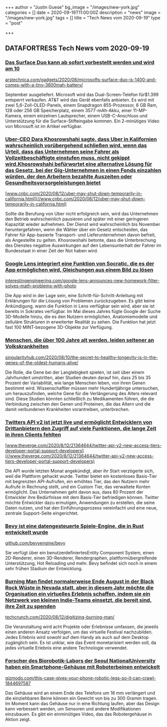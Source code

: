 +++
author = "Justin Guese"
bg_image = "/images/new-york.jpg"
categories = []
date = 2020-09-19T11:00:00Z
description = "news"
image = "/images/new-york.jpg"
tags = []
title = "Tech News vom 2020-09-19"
type = "post"

+++

        
## DATAFORTRESS Tech News vom 2020-09-19



### [Das Surface Duo kann ab sofort vorbestellt werden und wird am 10](//arstechnica.com/gadgets/2020/08/microsofts-surface-duo-is-1400-and-comes-with-a-tiny-3600mah-battery/)


[arstechnica.com/gadgets/2020/08/microsofts-surface-duo-is-1400-and-comes-with-a-tiny-3600mah-battery/](//arstechnica.com/gadgets/2020/08/microsofts-surface-duo-is-1400-and-comes-with-a-tiny-3600mah-battery/)


September ausgeliefert. Microsoft wird das Dual-Screen-Telefon für$1.399 entsperrt verkaufen. AT&T wird das Gerät ebenfalls anbieten. Es wird mit zwei 5,6-Zoll-OLED-Panels, einem Snapdragon 855-Prozessor, 6 GB Ram, 128 oder 256 GB Speicherplatz, einem 3577-mAh-Akku, einer 11-MP-Kamera, einem einzelnen Lautsprecher, einem USB-C-Anschluss und Unterstützung für die Surface-Stifteingabe kommen. Ein 2-minütiges Video von Microsoft ist im Artikel verfügbar.


### [Uber-CEO Dara Khosrowshahi sagte, dass Uber in Kalifornien wahrscheinlich vorübergehend schließen wird, wenn das Urteil, dass das Unternehmen seine Fahrer als Vollzeitbeschäftigte einstufen muss, nicht gekippt wird.Khosrowshahi befürwortet eine alternative Lösung für das Gesetz, bei der Gig-Unternehmen in einen Fonds einzahlen würden, der den Arbeitern bezahlte Auszeiten oder Gesundheitsvorsorgeleistungen bietet](//www.cnbc.com/2020/08/12/uber-may-shut-down-temporarily-in-california.html)


[www.cnbc.com/2020/08/12/uber-may-shut-down-temporarily-in-california.html](//www.cnbc.com/2020/08/12/uber-may-shut-down-temporarily-in-california.html)


Sollte die Berufung von Uber nicht erfolgreich sein, wird das Unternehmen den Betrieb wahrscheinlich pausieren und später mit einer geringeren Kapazität wieder aufnehmen. Der Dienst wird wahrscheinlich bis November heruntergefahren, wenn die Wähler über ein Gesetz entscheiden, das Fahrer für App-basierte Transport- und Lieferunternehmen davon befreit, als Angestellte zu gelten. Khosrowshahi betonte, dass die Unterbrechung des Dienstes negative Auswirkungen auf den Lebensunterhalt der Fahrer im Bundesstaat in einer Zeit der Not haben wird.


### [Google Lens integriert eine Funktion von Socratic, die es der App ermöglichen wird, Gleichungen aus einem Bild zu lösen](//interestingengineering.com/google-lens-announces-new-homework-filter-solves-math-problems-with-photo)


[interestingengineering.com/google-lens-announces-new-homework-filter-solves-math-problems-with-photo](//interestingengineering.com/google-lens-announces-new-homework-filter-solves-math-problems-with-photo)


Die App wird in der Lage sein, eine Schritt-für-Schritt-Anleitung mit Erklärungen für die Lösung von Problemen zurückzugeben. Es gibt keine Ankündigung, wann die Funktion in Lens verfügbar sein wird, aber sie ist bereits in Sokrates verfügbar. Im Mai dieses Jahres fügte Google der Suche 3D-Modelle hinzu, die es den Nutzern ermöglichen, Anatomiemodelle und zelluläre Strukturen in erweiterter Realität zu sehen. Die Funktion hat jetzt fast 100 MINT-bezogene 3D-Objekte zur Verfügung.


### [Menschen, die über 100 Jahre alt werden, leiden seltener an Volkskrankheiten](//singularityhub.com/2020/08/10/the-secret-to-healthy-longevity-is-in-the-genes-of-the-oldest-humans-alive/)


[singularityhub.com/2020/08/10/the-secret-to-healthy-longevity-is-in-the-genes-of-the-oldest-humans-alive/](//singularityhub.com/2020/08/10/the-secret-to-healthy-longevity-is-in-the-genes-of-the-oldest-humans-alive/)


Die Rolle, die Gene bei der Langlebigkeit spielen, ist seit über einem Jahrhundert umstritten, aber Studien deuten darauf hin, dass 25 bis 35 Prozent der Variabilität, wie lange Menschen leben, von ihren Genen bestimmt wird. Wissenschaftler müssen mehr Hundertjährige untersuchen, um herauszufinden, welche Gene für die Verlängerung des Alters relevant sind. Diese Studien könnten schließlich zu Medikamenten führen, die die Verbindung zwischen den Genen und Proteinen, die das Altern und die damit verbundenen Krankheiten vorantreiben, unterbrechen.


### [Twitters API v2 ist jetzt live und ermöglicht Entwicklern von Drittanbietern den Zugriff auf viele Funktionen, die lange Zeit in ihren Clients fehlten](//www.theverge.com/2020/8/12/21364644/twitter-api-v2-new-access-tiers-developer-portal-support-developers)


[www.theverge.com/2020/8/12/21364644/twitter-api-v2-new-access-tiers-developer-portal-support-developers](//www.theverge.com/2020/8/12/21364644/twitter-api-v2-new-access-tiers-developer-portal-support-developers)


Die API wurde letzten Monat angekündigt, aber ihr Start verzögerte sich, weil die Plattform gehackt wurde. Twitter bietet ein kostenloses Basis-Tier mit begrenzten API-Aufrufen, ein erhöhtes Tier, das den Nutzern mehr Aufrufe in Rechnung stellt, und ein Custom Tier, das verwaltete Konten ermöglicht. Das Unternehmen geht davon aus, dass 80 Prozent der Entwickler ihre Bedürfnisse mit dem Basis-Tier befriedigen können. Twitter möchte Entwickler dazu ermutigen, Anwendungen zu erstellen, die seine Daten nutzen, und hat den Einführungsprozess vereinfacht und eine neue, zentrale Support-Seite eingerichtet.


### [Bevy ist eine datengesteuerte Spiele-Engine, die in Rust entwickelt wurde](//github.com/bevyengine/bevy)


[github.com/bevyengine/bevy](//github.com/bevyengine/bevy)


Sie verfügt über ein benutzerdefiniertesEntity Component System, einen 2D-Renderer, einen 3D-Renderer, Rendergraphen, plattformübergreifende Unterstützung, Hot Reloading und mehr. Bevy befindet sich noch in einem sehr frühen Stadium der Entwicklung.


### [Burning Man findet normalerweise Ende August in der Black Rock Wüste in Nevada statt, aber in diesem Jahr möchte die Organisation ein virtuelles Erlebnis schaffen, indem sie ein Netzwerk von kleinen Indie-Teams einsetzt, die bereit sind, ihre Zeit zu spenden](//techcrunch.com/2020/08/12/digitizing-burning-man/)


[techcrunch.com/2020/08/12/digitizing-burning-man/](//techcrunch.com/2020/08/12/digitizing-burning-man/)


Die Veranstaltung wird acht Projekte oder Erlebnisse umfassen, die jeweils einen anderen Ansatz verfolgen, um das virtuelle Festival nachzubilden. Jedes Erlebnis wird sowohl auf dem Handy als auch auf dem Desktop zugänglich sein. Es ist unklar, wie das Event monetarisiert werden soll, da jedes virtuelle Erlebnis eine andere Technologie verwendet.


### [Forscher des Biorobotik-Labors der Seoul NationalUniversity haben ein Smartphone-Gehäuse mit Roboterbeinen entwickelt](//gizmodo.com/this-case-gives-your-phone-robotic-legs-so-it-can-crawl-1844697587)


[gizmodo.com/this-case-gives-your-phone-robotic-legs-so-it-can-crawl-1844697587](//gizmodo.com/this-case-gives-your-phone-robotic-legs-so-it-can-crawl-1844697587)


Das Gehäuse wird an einem Ende des Telefons um 16 mm verlängert und die einziehbaren Beine können ein Gewicht von bis zu 300 Gramm tragen. Im Moment kann das Gehäuse nur in eine Richtung laufen, aber das Design kann verbessert werden, um Sensoren und andere Modifikationen einzubauen. Es gibt ein einminütiges Video, das das Robotergehäuse in Aktion zeigt.